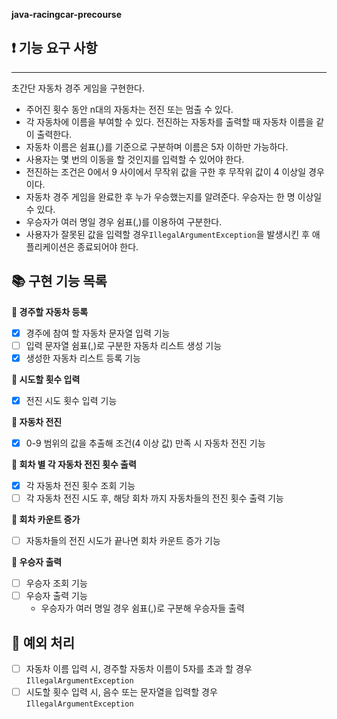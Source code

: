 <aside>


**java-racingcar-precourse**

## **❗️ 기능 요구 사항**

---

초간단 자동차 경주 게임을 구현한다.

- 주어진 횟수 동안 n대의 자동차는 전진 또는 멈출 수 있다.
- 각 자동차에 이름을 부여할 수 있다. 전진하는 자동차를 출력할 때 자동차 이름을 같이 출력한다.
- 자동차 이름은 쉼표(,)를 기준으로 구분하며 이름은 5자 이하만 가능하다.
- 사용자는 몇 번의 이동을 할 것인지를 입력할 수 있어야 한다.
- 전진하는 조건은 0에서 9 사이에서 무작위 값을 구한 후 무작위 값이 4 이상일 경우이다.
- 자동차 경주 게임을 완료한 후 누가 우승했는지를 알려준다. 우승자는 한 명 이상일 수 있다.
- 우승자가 여러 명일 경우 쉼표(,)를 이용하여 구분한다.
- 사용자가 잘못된 값을 입력할 경우`IllegalArgumentException`을 발생시킨 후 애플리케이션은 종료되어야 한다.

## **📚 구현 기능 목록**

**📌 경주할 자동차 등록**

- [x] 경주에 참여 할 자동차 문자열 입력 기능
- [ ] 입력 문자열 쉼표(,)로 구분한 자동차 리스트 생성 기능
- [x] 생성한 자동차 리스트 등록 기능

**📌 시도할 횟수 입력**

- [x] 전진 시도 횟수 입력 기능

**📌 자동차 전진**

- [x] 0-9 범위의 값을 추출해 조건(4 이상 값) 만족 시 자동차 전진 기능

**📌 회차 별 각 자동차 전진 횟수 출력**

- [x] 각 자동차 전진 횟수 조회 기능
- [ ] 각 자동차 전진 시도 후, 해당 회차 까지 자동차들의 전진 횟수 출력 기능

**📌 회차 카운트 증가**

- [ ] 자동차들의 전진 시도가 끝나면 회차 카운트 증가 기능

**📌 우승자 출력**

- [ ] 우승자 조회 기능
- [ ] 우승자 출력 기능
    - 우승자가 여러 명일 경우 쉼표(,)로 구분해 우승자들 출력

## **🚫 예외 처리**

- [ ] 자동차 이름 입력 시, 경주할 자동차 이름이 5자를 초과 할 경우 `IllegalArgumentException`
- [ ] 시도할 횟수 입력 시, 음수 또는 문자열을 입력할 경우 `IllegalArgumentException`

</aside>